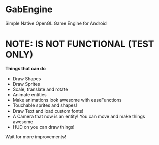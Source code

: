 GabEngine
=========


Simple Native OpenGL Game Engine for Android

NOTE: IS NOT FUNCTIONAL (TEST ONLY)
===================================
**Things that can do**

* Draw Shapes
* Draw Sprites
* Scale, translate and rotate
* Animate entities
* Make animations look awesome with easeFunctions
* Touchable sprites and shapes!
* Draw Text and load custom fonts!
* A Camera that now is an entity! You can move and make things awesome
* HUD on you can draw things!

Wait for more improvements!
